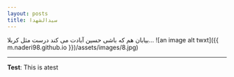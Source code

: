 ```yaml
---
layout: posts
title: سیدالشهدا
---
```


بیابان هم که باشی
حسین آبادت می کند
درست مثل کربلا...
![an image alt twxt]({{ m.naderi98.github.io }})/assets/images/8.jpg)

---
**Test**: This is atest
